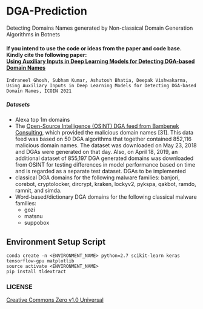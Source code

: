 # DGA-Prediction
Detecting Domains Names generated by Non-classical Domain Generation Algorithms in Botnets
#### If you intend to use the code or ideas from the paper and code base. Kindly cite the following paper:<br /> [Using Auxiliary Inputs in Deep Learning Models for Detecting DGA-based Domain Names](https://www.researchgate.net/publication/348920204_Using_Auxiliary_Inputs_in_Deep_Learning_Models_for_Detecting_DGA-based_Domain_Names)
```
Indraneel Ghosh, Subham Kumar, Ashutosh Bhatia, Deepak Vishwakarma, Using Auxiliary Inputs in Deep Learning Models for Detecting DGA-based Domain Names, ICOIN 2021
```
##### Datasets
- Alexa top 1m domains
- The [Open-Source Intelligence (OSINT) DGA feed from Bambenek Consulting](http://osint.bambenekconsulting.com/feeds/), which provided the malicious domain names [31]. This data feed was based on 50 DGA algorithms that together contained 852,116 malicious domain names. The dataset was downloaded on May 23, 2018 and DGAs were generated on that day. Also, on April 18, 2019, an additional dataset of 855,197 DGA generated domains was downloaded from OSINT for testing differences in model performance based on time and is regarded as a separate test dataset.
DGAs to be implemented
- classical DGA domains for the following malware families: banjori, corebot, cryptolocker, dircrypt, kraken, lockyv2, pykspa, qakbot, ramdo, ramnit, and simda.
- Word-based/dictionary DGA domains for the following classical malware families: 
	- gozi
	- matsnu
	- suppobox
	
## Environment Setup Script

```
conda create -n <ENVIRONMENT_NAME> python=2.7 scikit-learn keras tensorflow-gpu matplotlib
source activate <ENVIRONMENT_NAME>
pip install tldextract
```
### LICENSE
[Creative Commons Zero v1.0 Universal](https://github.com/ighosh98/DGA-Prediction/blob/master/LICENSE)
